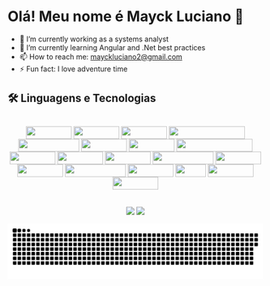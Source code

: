 # Olá! Meu nome é Mayck Luciano 👋

- 🔭 I’m currently working as a systems analyst
- 🌱 I’m currently learning Angular and .Net best practices
- 📫 How to reach me: mayckluciano2@gmail.com
- ⚡ Fun fact: I love adventure time
<!-- ### I am a systems development student at Senai-Swiss-Brazilian institution, in addition to the course, I have been studying Front-end development for over 3 years autonomously, using technologies such as html5, css3, javascript, sass, jquery and bootstrap. I'm currently studying React.js and Back-end development.
#### I am currently looking for freelance jobs or employment 🔭 -->

## 🛠 Linguagens e Tecnologias
  
<div style="display: inline_block" align=center><br> 
  <img align='center' height='25' width='90' src='https://img.shields.io/badge/HTML5-DD4B25?logo=html5&logoColor=white'>
  <img align='center' height='25' width='90' src='https://img.shields.io/badge/CSS3-254BDD?logo=css3&logoColor=white'>
  <img align='center' height='25' width='90' src='https://img.shields.io/badge/SASS-CE6B9B?logo=sass&logoColor=white'>
  <img align='center' height='25' width='150' src='https://img.shields.io/badge/JAVASCRIPT-yellow?logo=javascript&logoColor=white'>
  <img align='center' height='25' width='120' src="https://img.shields.io/badge/TYPESCRIPT-blue?logo=typescript&logoColor=white">
  <img align='center' height='25' width='90' src="https://img.shields.io/badge/NODE.js-green?logo=node.js&logoColor=white">
  <img align='center' height='25' width='90' src='https://img.shields.io/badge/REACT-08DCFF?logo=react&logoColor=white'>
  <img align='center' height='25' width='150' src='https://img.shields.io/badge/REACT%20NATIVE-08ABD9?logo=react&logoColor=white'>
  <img align='center' height='25' width='90' src="https://img.shields.io/badge/NEXT-black?logo=next.js&logoColor=white">
  <img align='center' height='25' width='90' src="https://img.shields.io/badge/FIGMA-black?logo=figma&logoColor=white&color=purple">
  <img align='center' height='25' width='90' src="https://img.shields.io/badge/CANVA-blue?logo=canva&logoColor=white">
  <img align='center' height='25' width='120' src="https://img.shields.io/badge/BOOTSTRAP-purple?logo=bootstrap&logoColor=white">
  <img align='center' height='25' width='90' src='https://img.shields.io/badge/PHP-7B7FB5?logo=php&logoColor=white'>
  <img align='center' height='25' width='90' src='https://img.shields.io/badge/MYSQL-30516D?logo=mysql&logoColor=white'>
  <img align='center' height='25' width='120' src="https://img.shields.io/badge/mongodb-green?logo=mongodb&logoColor=white">
  <img align='center' height='25' width='90' src='https://img.shields.io/badge/PYTHON-3F76A5?logo=python&logoColor=white'>
  <img align='center' height='25' width='60' src="https://img.shields.io/badge/GIT-orange?logo=git&logoColor=white">
  <img align='center' height='25' width='90' src="https://img.shields.io/badge/GITHUB-gray?logo=github&logoColor=white">
  <img align='center' height='25' width='90' src="https://img.shields.io/badge/angular-%23FF0000?logo=angular">


</div>
<br>
<br>
<div align="center">
  <img height="180em" src="https://github-readme-stats.vercel.app/api?username=mayckl2&show_icons=true&theme=dark&include_all_commits=true&count_private=true"/>
  <img height="180em" src="https://github-readme-stats.vercel.app/api/top-langs/?username=mayckl2&layout=compact&langs_count=7&theme=dark"/>
</div>

![Snake animation](https://github.com/MatthewsTomts/MatthewsTomts/blob/output/github-contribution-grid-snake.svg)
<!--
**MayckL2/MayckL2** is a ✨ _special_ ✨ repository because its `README.md` (this file) appears on your GitHub profile.


Here are some ideas to get you started:

- 🔭 I’m currently working on ...
- 🌱 I’m currently learning ...
- 👯 I’m looking to collaborate on ...
- 🤔 I’m looking for help with ...
- 💬 Ask me about ...
- 📫 How to reach me: ...
- 😄 Pronouns: ...
- ⚡ Fun fact: ...
-->
